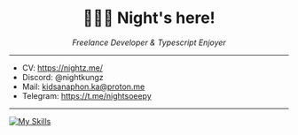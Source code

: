 <h1 align="center">🙋🏼‍♂️ Night's here!</h1>

<p align="center" italic>
    <i>Freelance Developer & Typescript Enjoyer</i>
</p>

---

- CV: https://nightz.me/
- Discord: @nightkungz
- Mail: kidsanaphon.ka@proton.me
- Telegram: https://t.me/nightsoeepy

---
[![My Skills](https://skillicons.dev/icons?i=aws,kubernetes,docker,typescript,golang,react,nextjs,vue,nuxt,svelte,express,nestjs,prisma,mysql,postgres,redis,tailwind,figma,supabase)](https://skillicons.dev)
